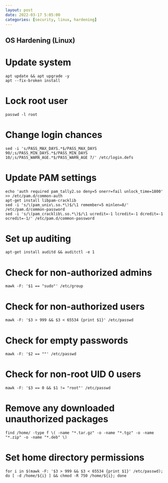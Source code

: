 ```yaml
---
layout: post
date: 2022-03-17 5:05:00
categories: [security, linux, hardening]
---
```

##  OS Hardening (Linux)

# Update system
```shell
apt update && apt upgrade -y
apt --fix-broken install
```
# Lock root user
```shell
passwd -l root
```
# Change login chances
```shell
sed -i 's/PASS_MAX_DAYS.*$/PASS_MAX_DAYS 90/;s/PASS_MIN_DAYS.*$/PASS_MIN_DAYS 10/;s/PASS_WARN_AGE.*$/PASS_WARN_AGE 7/' /etc/login.defs
```
# Update PAM settings
```shell
echo 'auth required pam_tally2.so deny=5 onerr=fail unlock_time=1800' >> /etc/pam.d/common-auth
apt-get install libpam-cracklib
sed -i 's/\(pam_unix\.so.*\)$/\1 remember=5 minlen=8/' /etc/pam.d/common-password
sed -i 's/\(pam_cracklib\.so.*\)$/\1 ucredit=-1 lcredit=-1 dcredit=-1 ocredit=-1/' /etc/pam.d/common-password
```
# Set up auditing
```shell
apt-get install auditd && auditctl -e 1
```
# Check for non-authorized admins
```shell
mawk -F: '$1 == "sudo"' /etc/group
```
# Check for non-authorized users
```shell
mawk -F: '$3 > 999 && $3 < 65534 {print $1}' /etc/passwd
```
# Check for empty passwords
```shell
mawk -F: '$2 == ""' /etc/passwd
```
# Check for non-root UID 0 users
```shell
mawk -F: '$3 == 0 && $1 != "root"' /etc/passwd
```
# Remove any downloaded unauthorized packages
```shell
find /home/ -type f \( -name "*.tar.gz" -o -name "*.tgz" -o -name "*.zip" -o -name "*.deb" \)
```
# Set home directory permissions
```shell
for i in $(mawk -F: '$3 > 999 && $3 < 65534 {print $1}' /etc/passwd); do [ -d /home/${i} ] && chmod -R 750 /home/${i}; done
```
